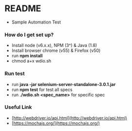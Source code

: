 # README #

* Sample Automation Test

### How do I get set up? ###

* Install node (v6.x.x), NPM (3^) & Java (1.8)
* Install browser chrome (v55) & Firefox (v50)
* run **npm install**
* chmod a+x wdio.sh

### Run test ###
* run **java -jar selenium-server-standalone-3.0.1.jar**
* run **npm test** for test all specs
* run **./wdio.sh <spec_name>** for specific spec

### Useful Link ###
* [http://webdriver.io/api.html](http://webdriver.io/api.html)
* [https://mochajs.org/](https://mochajs.org/)
